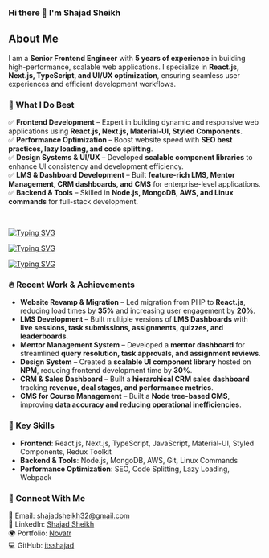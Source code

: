 ### Hi there 👋 I'm Shajad Sheikh  

## About Me  

I am a **Senior Frontend Engineer** with **5 years of experience** in building high-performance, scalable web applications. I specialize in **React.js, Next.js, TypeScript, and UI/UX optimization**, ensuring seamless user experiences and efficient development workflows.  

### 🚀 What I Do Best  
✅ **Frontend Development** – Expert in building dynamic and responsive web applications using **React.js, Next.js, Material-UI, Styled Components**.  
✅ **Performance Optimization** – Boost website speed with **SEO best practices, lazy loading, and code splitting**.  
✅ **Design Systems & UI/UX** – Developed **scalable component libraries** to enhance UI consistency and development efficiency.  
✅ **LMS & Dashboard Development** – Built **feature-rich LMS, Mentor Management, CRM dashboards, and CMS** for enterprise-level applications.  
✅ **Backend & Tools** – Skilled in **Node.js, MongoDB, AWS, and Linux commands** for full-stack development.  

<br />

[![Typing SVG](https://readme-typing-svg.demolab.com?font=Fira+Code&size=16&duration=2000&pause=5000&width=844&height=25&lines=Frontend%3A+React.js%2C+Next.js%2C+TypeScript%2C+Javascript%2C+Material-UI%2C+Styled+Components%2C+RTK)](https://git.io/typing-svg)  

[![Typing SVG](https://readme-typing-svg.demolab.com?font=Fira+Code&size=16&duration=2000&pause=5000&width=844&height=25&lines=Backend+%26+Tools%3A+Node.js%2C+MongoDB%2C+AWS%2C+Linux+Commands%2C+Git+and+GitHub)](https://git.io/typing-svg)  

[![Typing SVG](https://readme-typing-svg.demolab.com?font=Fira+Code&size=16&duration=2000&pause=5000&width=844&height=25&lines=Performance+Optimization%3A+SEO%2C+Code+Splitting%2C+Lazy+Loading%2C+Webpack)](https://git.io/typing-svg)  

### 🔥 Recent Work & Achievements  
- **Website Revamp & Migration** – Led migration from PHP to **React.js**, reducing load times by **35%** and increasing user engagement by **20%**.  
- **LMS Development** – Built multiple versions of **LMS Dashboards** with **live sessions, task submissions, assignments, quizzes, and leaderboards**.  
- **Mentor Management System** – Developed a **mentor dashboard** for streamlined **query resolution, task approvals, and assignment reviews**.  
- **Design System** – Created a **scalable UI component library** hosted on **NPM**, reducing frontend development time by **30%**.  
- **CRM & Sales Dashboard** – Built a **hierarchical CRM sales dashboard** tracking **revenue, deal stages, and performance metrics**.  
- **CMS for Course Management** – Built a **Node tree-based CMS**, improving **data accuracy and reducing operational inefficiencies**.  

### 📌 Key Skills  
- **Frontend**: React.js, Next.js, TypeScript, JavaScript, Material-UI, Styled Components, Redux Toolkit  
- **Backend & Tools**: Node.js, MongoDB, AWS, Git, Linux Commands  
- **Performance Optimization**: SEO, Code Splitting, Lazy Loading, Webpack  

### 💌 Connect With Me  
📩 Email: [shajadsheikh32@gmail.com](mailto:shajadsheikh32@gmail.com)  
💾 LinkedIn: [Shajad Sheikh](https://www.linkedin.com/in/md-s-17445415a/)  
🌍 Portfolio: [Novatr](https://novatr.com)  
💻 GitHub: [itsshajad](https://github.com/itsshajad)  
